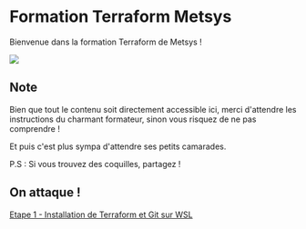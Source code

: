 # Formation Terraform Metsys

Bienvenue dans la formation Terraform de Metsys !

![](https://media.giphy.com/media/mp1JYId8n0t3y/giphy.gif)

## Note

Bien que tout le contenu soit directement accessible ici, merci d'attendre les instructions du charmant formateur, sinon vous risquez de ne pas comprendre !

Et puis c'est plus sympa d'attendre ses petits camarades.

P.S : Si vous trouvez des coquilles, partagez !

## On attaque !

[Etape 1 - Installation de Terraform et Git sur WSL](https://github.com/HeuScripts/Formation/tree/main/Installation/Etape-1)
